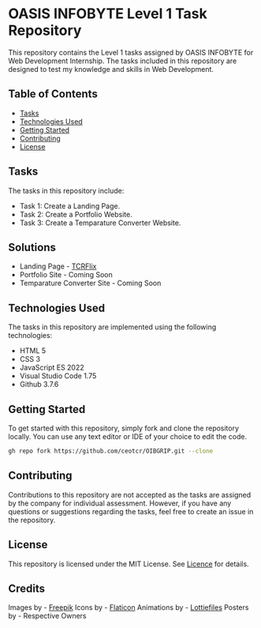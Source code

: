 # OASIS INFOBYTE Level 1 Task Repository

This repository contains the Level 1 tasks assigned by OASIS INFOBYTE for Web Development Internship. The tasks included in this repository are designed to test my knowledge and skills in Web Development.

## Table of Contents

- [Tasks](#tasks)
- [Technologies Used](#technologies-used)
- [Getting Started](#getting-started)
- [Contributing](#contributing)
- [License](#license)

## Tasks

The tasks in this repository include:

- Task 1: Create a Landing Page.
- Task 2: Create a Portfolio Website.
- Task 3: Create a Temparature Converter Website.

## Solutions

- Landing Page - [TCRFlix](https://ceotcr.github.io/OIBGRIP/L1T1/)
- Portfolio Site - Coming Soon
- Temparature Converter Site - Coming Soon

## Technologies Used

The tasks in this repository are implemented using the following technologies:

- HTML 5
- CSS 3
- JavaScript ES 2022
- Visual Studio Code 1.75
- Github 3.7.6

## Getting Started

To get started with this repository, simply fork and clone the repository locally. You can use any text editor or IDE of your choice to edit the code.

```bash
gh repo fork https://github.com/ceotcr/OIBGRIP.git --clone
```

## Contributing

Contributions to this repository are not accepted as the tasks are assigned by the company for individual assessment. However, if you have any questions or suggestions regarding the tasks, feel free to create an issue in the repository.

## License

This repository is licensed under the MIT License. See [Licence](./LICENSE) for details.

## Credits

Images by - [Freepik](https://freepik.com)
Icons by - [Flaticon](https://flaticon.com)
Animations by - [Lottiefiles](https://lottiefiles.com)
Posters by - Respective Owners
